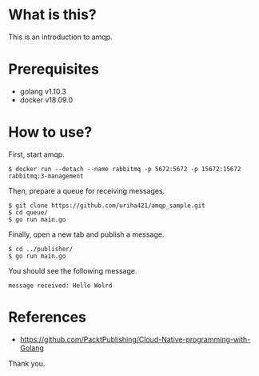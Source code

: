 # What is this?
This is an introduction to amqp.

# Prerequisites
 - golang v1.10.3
 - docker v18.09.0

# How to use?
First, start amqp.
```
$ docker run --detach --name rabbitmq -p 5672:5672 -p 15672:15672 rabbitmq:3-management
```

Then, prepare a queue for receiving messages.
```
$ git clone https://github.com/uriha421/amqp_sample.git
$ cd queue/
$ go run main.go
```

Finally, open a new tab and publish a message.
```
$ cd ../publisher/
$ go run main.go
```

You should see the following message.
```
message received: Hello Wolrd
```

# References
- https://github.com/PacktPublishing/Cloud-Native-programming-with-Golang

Thank you.
